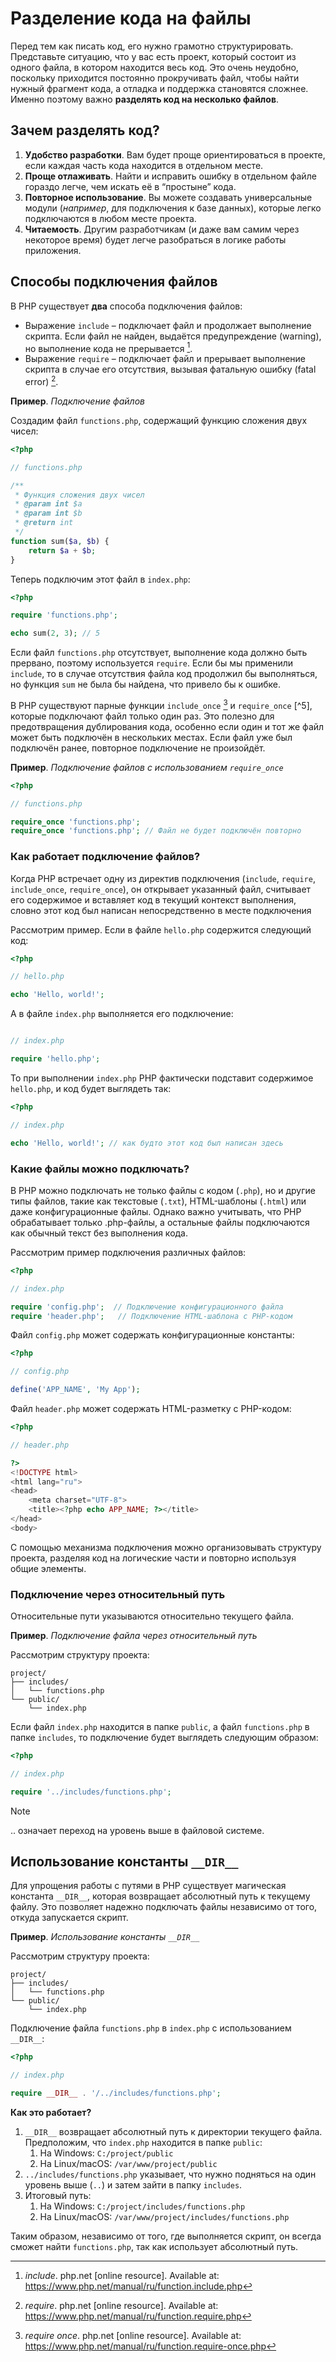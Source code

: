 # Разделение кода на файлы

Перед тем как писать код, его нужно грамотно структурировать. Представьте ситуацию, что у вас есть проект, который состоит из одного файла, в котором находится весь код. Это очень неудобно, поскольку приходится постоянно прокручивать файл, чтобы найти нужный фрагмент кода, а отладка и поддержка становятся сложнее. Именно поэтому важно **разделять код на несколько файлов**.

## Зачем разделять код?

1. **Удобство разработки**. Вам будет проще ориентироваться в проекте, если каждая часть кода находится в отдельном месте.
2. **Проще отлаживать**. Найти и исправить ошибку в отдельном файле гораздо легче, чем искать её в “простыне” кода.
3. **Повторное использование**. Вы можете создавать универсальные модули (_например_, для подключения к базе данных), которые легко подключаются в любом месте проекта.
4. **Читаемость**. Другим разработчикам (и даже вам самим через некоторое время) будет легче разобраться в логике работы приложения.

## Способы подключения файлов

В PHP существует **два** способа подключения файлов:

- Выражение `include` – подключает файл и продолжает выполнение скрипта. Если файл не найден, выдаётся предупреждение (warning), но выполнение кода не прерывается [^1].
- Выражение `require` – подключает файл и прерывает выполнение скрипта в случае его отсутствия, вызывая фатальную ошибку (fatal error) [^2].

**Пример**. _Подключение файлов_

Создадим файл `functions.php`, содержащий функцию сложения двух чисел:

```php
<?php

// functions.php

/**
 * Функция сложения двух чисел
 * @param int $a
 * @param int $b
 * @return int
 */
function sum($a, $b) {
    return $a + $b;
}
```

Теперь подключим этот файл в `index.php`:

```php
<?php

require 'functions.php';

echo sum(2, 3); // 5
```

Если файл `functions.php` отсутствует, выполнение кода должно быть прервано, поэтому используется `require`. Если бы мы применили `include`, то в случае отсутствия файла код продолжил бы выполняться, но функция `sum` не была бы найдена, что привело бы к ошибке.

В PHP существуют парные функции `include_once` [^4] и `require_once` [^5], которые подключают файл только один раз. Это полезно для предотвращения дублирования кода, особенно если один и тот же файл может быть подключён в нескольких местах. Если файл уже был подключён ранее, повторное подключение не произойдёт.

**Пример**. _Подключение файлов с использованием `require_once`_

```php
<?php

// functions.php

require_once 'functions.php';
require_once 'functions.php'; // Файл не будет подключён повторно
```

### Как работает подключение файлов?

Когда PHP встречает одну из директив подключения (`include`, `require`, `include_once`, `require_once`), он открывает указанный файл, считывает его содержимое и вставляет код в текущий контекст выполнения, словно этот код был написан непосредственно в месте подключения

Рассмотрим пример. Если в файле `hello.php` содержится следующий код:

```php
<?php

// hello.php

echo 'Hello, world!';
```

А в файле `index.php` выполняется его подключение:

```php

// index.php

require 'hello.php';
```

То при выполнении `index.php` PHP фактически подставит содержимое `hello.php`, и код будет выглядеть так:

```php
<?php

// index.php

echo 'Hello, world!'; // как будто этот код был написан здесь
```

### Какие файлы можно подключать?

В PHP можно подключать не только файлы с кодом (`.php`), но и другие типы файлов, такие как текстовые (`.txt`), HTML-шаблоны (`.html`) или даже конфигурационные файлы. Однако важно учитывать, что PHP обрабатывает только .php-файлы, а остальные файлы подключаются как обычный текст без выполнения кода.

Рассмотрим пример подключения различных файлов:

```php
<?php

// index.php

require 'config.php';  // Подключение конфигурационного файла
require 'header.php';   // Подключение HTML-шаблона с PHP-кодом
```

Файл `config.php` может содержать конфигурационные константы:

```php
<?php

// config.php

define('APP_NAME', 'My App');
```

Файл `header.php` может содержать HTML-разметку с PHP-кодом:

```php
<?php

// header.php

?>
<!DOCTYPE html>
<html lang="ru">
<head>
    <meta charset="UTF-8">
    <title><?php echo APP_NAME; ?></title>
</head>
<body>
```

С помощью механизма подключения можно организовывать структуру проекта, разделяя код на логические части и повторно используя общие элементы.

### Подключение через относительный путь

Относительные пути указываются относительно текущего файла.

**Пример**. _Подключение файла через относительный путь_

Рассмотрим структуру проекта:

```
project/
├── includes/
│   └── functions.php
└── public/
    └── index.php
```

Если файл `index.php` находится в папке `public`, а файл `functions.php` в папке `includes`, то подключение будет выглядеть следующим образом:

```php
<?php

// index.php

require '../includes/functions.php';
```

> [!NOTE]
> .. означает переход на уровень выше в файловой системе.

## Использование константы `__DIR__`

Для упрощения работы с путями в PHP существует магическая константа `__DIR__`, которая возвращает абсолютный путь к текущему файлу. Это позволяет надежно подключать файлы независимо от того, откуда запускается скрипт.

**Пример**. _Использование константы `__DIR__`_

Рассмотрим структуру проекта:

```
project/
├── includes/
│   └── functions.php
└── public/
    └── index.php
```

Подключение файла `functions.php` в `index.php` с использованием `__DIR__`:

```php
<?php

// index.php

require __DIR__ . '/../includes/functions.php';
```

**Как это работает?**

1. `__DIR__` возвращает абсолютный путь к директории текущего файла. Предположим, что `index.php` находится в папке `public`:
   1. На Windows: `C:/project/public`
   2. На Linux/macOS: `/var/www/project/public`
2. `../includes/functions.php` указывает, что нужно подняться на один уровень выше (`..`) и затем зайти в папку `includes`.
3. Итоговый путь:
   1. На Windows: `C:/project/includes/functions.php`
   2. На Linux/macOS: `/var/www/project/includes/functions.php`

Таким образом, независимо от того, где выполняется скрипт, он всегда сможет найти `functions.php`, так как использует абсолютный путь.

[^1]: _include_. php.net [online resource]. Available at: https://www.php.net/manual/ru/function.include.php
[^2]: _require_. php.net [online resource]. Available at: https://www.php.net/manual/ru/function.require.php
[^3]: _include once_. php.net [online resource]. Available at: https://www.php.net/manual/ru/function.include-once.php
[^4]: _require once_. php.net [online resource]. Available at: https://www.php.net/manual/ru/function.require-once.php
